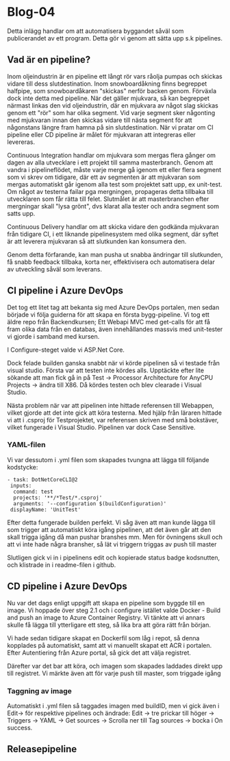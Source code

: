 # Blog-04

Detta inlägg handlar om att automatisera byggandet såväl som publicerandet av ett program. Detta gör vi genom att sätta upp s.k pipelines.

## Vad är en pipeline?

Inom oljeindustrin är en pipeline ett långt rör vars råolja pumpas och skickas vidare till dess slutdestination. Inom snowboardåkning finns begreppet halfpipe, som snowboardåkaren "skickas" nerför backen genom. Förväxla dock inte detta med pipeline. När det gäller mjukvara, så kan begreppet närmast linkas den vid oljeindustrin, där en mjukvara av något slag skickas genom ett "rör" som har olika segment. Vid varje segment sker någonting med mjukvaran innan den skickas vidare till nästa segment för att någonstans längre fram hamna på sin slutdestination. När vi pratar om CI pipeline eller CD pipeline är målet för mjukvaran att integreras eller levereras.

Continuous Integration handlar om mjukvara som mergas flera gånger om dagen av alla utvecklare i ett projekt till samma masterbranch. Genom att vandra i pipelineflödet, måste varje merge gå igenom ett eller flera segment som vi skrev om tidigare, där ett av segmenten är att mjukvaran som mergas automatiskt går igenom alla test som projektet satt upp, ex unit-test. Om något av testerna failar pga mergningen, propageras detta tillbaka till utvecklaren som får rätta till felet. Slutmålet är att masterbranchen efter mergningar skall "lysa grönt", dvs klarat alla tester och andra segment som satts upp. 

Continuous Delivery handlar om att skicka vidare den godkända mjukvaran från tidigare CI, i ett liknande pipelinesystem med olika segment, där syftet är att leverera mjukvaran så att slutkunden kan konsumera den.

Genom detta förfarande, kan man pusha ut snabba ändringar till slutkunden, få snabb feedback tillbaka, korta ner, effektivisera och automatisera delar av utveckling såväl som leverans.

## CI pipeline i Azure DevOps

Det tog ett litet tag att bekanta sig med Azure DevOps portalen, men sedan började vi följa guiderna för att skapa en första bygg-pipeline. Vi tog ett äldre repo från Backendkursen; Ett Webapi MVC med get-calls för att få fram olika data från en databas, även innehållandes massvis med unit-tester vi gjorde i samband med kursen.

I Configure-steget valde vi ASP.Net Core.

Dock felade builden ganska snabbt när vi körde pipelinen så vi testade från visual studio. Första var att testen inte kördes alls. Upptäckte efter lite sökande att man fick gå in på Test -> Processor Architecture for AnyCPU Projects -> ändra till X86. Då kördes testen och blev clearade i Visual Studio.

Nästa problem när var att pipelinen inte hittade referensen till Webappen, vilket gjorde att det inte gick att köra testerna. Med hjälp från läraren hittade vi att i .csproj för Testprojektet, var referensen skriven med små bokstäver, vilket fungerade i Visual Studio. Pipelinen var dock Case Sensitive.

### YAML-filen

Vi var dessutom i .yml filen som skapades tvungna att lägga till följande kodstycke:

```
- task: DotNetCoreCLI@2
 inputs:
  command: test
  projects: '**/*Test/*.csproj'
  arguments: '--configuration $(buildConfiguration)'
 displayName: 'UnitTest'
```

Efter detta fungerade builden perfekt. Vi såg även att man kunde lägga till som trigger att automatiskt köra igång pipelinen, att det även går att den skall trigga igång då man pushar branshes mm. Men för övningens skull och att vi inte hade några bransher, så lät vi triggern triggas av push till master

Slutligen gick vi in i pipelinens edit och kopierade status badge kodsnutten, och klistrade in i readme-filen i github.

## CD pipeline i Azure DevOps

Nu var det dags enligt uppgift att skapa en pipeline som byggde till en image. Vi hoppade över steg 2.1 och i configure istället valde Docker - Build and push an image to Azure Container Registry. Vi tänkte att vi annars skulle få lägga till ytterligare ett steg, så lika bra att göra rätt från början.

Vi hade sedan tidigare skapat en Dockerfil som låg i repot, så denna kopplades på automatiskt, samt att vi manuellt skapat ett ACR i portalen. Efter Autentiering från Azure portal, så gick det att välja registret.

Därefter var det bar att köra, och imagen som skapades laddades direkt upp till registret.  Vi märkte även att för varje push till master, som triggade igång 

### Taggning av image

Automatiskt i .yml filen så taggades imagen med buildID, men vi gick även i Edit-> för respektive pipelines och ändrade:
Edit -> tre prickar till höger -> Triggers -> YAML -> Get sources -> Scrolla ner till Tag sources -> bocka i On success.

## Releasepipeline

